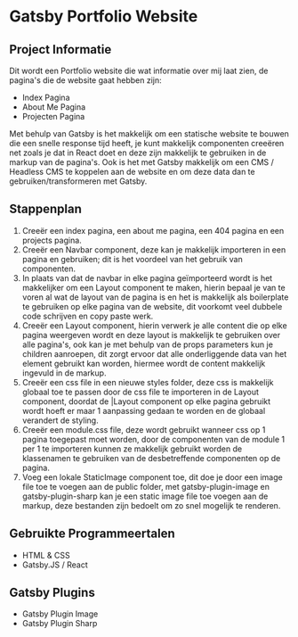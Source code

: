 # Gatsby Portfolio Website

## Project Informatie

Dit wordt een Portfolio website die wat informatie over mij laat zien, de pagina's die de website gaat hebben zijn:

- Index Pagina
- About Me Pagina
- Projecten Pagina

Met behulp van Gatsby is het makkelijk om een statische website te bouwen die een snelle response tijd heeft, je kunt makkelijk componenten creeëren net zoals je dat in React doet en deze zijn makkelijk te gebruiken in de markup van de pagina's. Ook is het met Gatsby makkelijk om een CMS / Headless CMS te koppelen aan de website en om deze data dan te gebruiken/transformeren met Gatsby.

## Stappenplan

1. Creeër een index pagina, een about me pagina, een 404 pagina en een projects pagina.
2. Creeër een Navbar component, deze kan je makkelijk importeren in een pagina en gebruiken; dit is het voordeel van het gebruik van componenten.
3. In plaats van dat de navbar in elke pagina geïmporteerd wordt is het makkelijker om een Layout component te maken, hierin bepaal je van te voren al wat de layout van de pagina is en het is makkelijk als boilerplate te gebruiken op elke pagina van de website, dit voorkomt veel dubbele code schrijven en copy paste werk.
4. Creeër een Layout component, hierin verwerk je alle content die op elke pagina weergeven wordt en deze layout is makkelijk te gebruiken over alle pagina's, ook kan je met behulp van de props parameters kun je children aanroepen, dit zorgt ervoor dat alle onderliggende data van het element gebruikt kan worden, hiermee wordt de content makkelijk ingevuld in de markup.
5. Creeër een css file in een nieuwe styles folder, deze css is makkelijk globaal toe te passen door de css file te importeren in de Layout component, doordat de |Layout component op elke pagina gebruikt wordt hoeft er maar 1 aanpassing gedaan te worden en de globaal verandert de styling.
6. Creeër een module.css file, deze wordt gebruikt wanneer css op 1 pagina toegepast moet worden, door de componenten van de module 1 per 1 te importeren kunnen ze makkelijk gebruikt worden de klassenamen te gebruiken van de desbetreffende componenten op de pagina.
7. Voeg een lokale StaticImage component toe, dit doe je door een image file toe te voegen aan de public folder, met gatsby-plugin-image en gatsby-plugin-sharp kan je een static image file toe voegen aan de markup, deze bestanden zijn bedoelt om zo snel mogelijk te renderen.

## Gebruikte Programmeertalen

- HTML & CSS
- Gatsby.JS / React

## Gatsby Plugins

- Gatsby Plugin Image
- Gatsby Plugin Sharp
